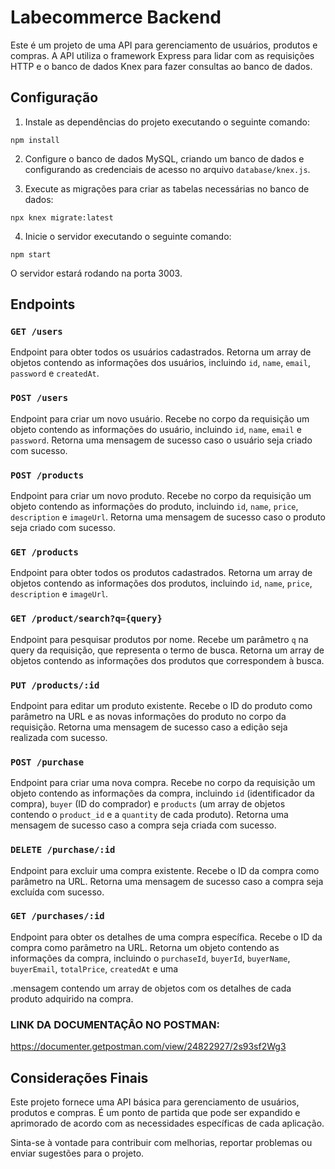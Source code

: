 # Labecommerce Backend

Este é um projeto de uma API para gerenciamento de usuários, produtos e compras. A API utiliza o framework Express para lidar com as requisições HTTP e o banco de dados Knex para fazer consultas ao banco de dados.

## Configuração

1. Instale as dependências do projeto executando o seguinte comando:

```shell
npm install
```

2. Configure o banco de dados MySQL, criando um banco de dados e configurando as credenciais de acesso no arquivo `database/knex.js`.

3. Execute as migrações para criar as tabelas necessárias no banco de dados:

```shell
npx knex migrate:latest
```

4. Inicie o servidor executando o seguinte comando:

```shell
npm start
```

O servidor estará rodando na porta 3003.

## Endpoints

### `GET /users`

Endpoint para obter todos os usuários cadastrados. Retorna um array de objetos contendo as informações dos usuários, incluindo `id`, `name`, `email`, `password` e `createdAt`.

### `POST /users`

Endpoint para criar um novo usuário. Recebe no corpo da requisição um objeto contendo as informações do usuário, incluindo `id`, `name`, `email` e `password`. Retorna uma mensagem de sucesso caso o usuário seja criado com sucesso.

### `POST /products`

Endpoint para criar um novo produto. Recebe no corpo da requisição um objeto contendo as informações do produto, incluindo `id`, `name`, `price`, `description` e `imageUrl`. Retorna uma mensagem de sucesso caso o produto seja criado com sucesso.

### `GET /products`

Endpoint para obter todos os produtos cadastrados. Retorna um array de objetos contendo as informações dos produtos, incluindo `id`, `name`, `price`, `description` e `imageUrl`.

### `GET /product/search?q={query}`

Endpoint para pesquisar produtos por nome. Recebe um parâmetro `q` na query da requisição, que representa o termo de busca. Retorna um array de objetos contendo as informações dos produtos que correspondem à busca.

### `PUT /products/:id`

Endpoint para editar um produto existente. Recebe o ID do produto como parâmetro na URL e as novas informações do produto no corpo da requisição. Retorna uma mensagem de sucesso caso a edição seja realizada com sucesso.

### `POST /purchase`

Endpoint para criar uma nova compra. Recebe no corpo da requisição um objeto contendo as informações da compra, incluindo `id` (identificador da compra), `buyer` (ID do comprador) e `products` (um array de objetos contendo o `product_id` e a `quantity` de cada produto). Retorna uma mensagem de sucesso caso a compra seja criada com sucesso.

### `DELETE /purchase/:id`

Endpoint para excluir uma compra existente. Recebe o ID da compra como parâmetro na URL. Retorna uma mensagem de sucesso caso a compra seja excluída com sucesso.

### `GET /purchases/:id`

Endpoint para obter os detalhes de uma compra específica. Recebe o ID da compra como parâmetro na URL. Retorna um objeto contendo as informações da compra, incluindo o `purchaseId`, `buyerId`, `buyerName`, `buyerEmail`, `totalPrice`, `createdAt` e uma

.mensagem contendo um array de objetos com os detalhes de cada produto adquirido na compra.

### LINK DA DOCUMENTAÇÂO NO POSTMAN:

https://documenter.getpostman.com/view/24822927/2s93sf2Wg3

## Considerações Finais

Este projeto fornece uma API básica para gerenciamento de usuários, produtos e compras. É um ponto de partida que pode ser expandido e aprimorado de acordo com as necessidades específicas de cada aplicação.

Sinta-se à vontade para contribuir com melhorias, reportar problemas ou enviar sugestões para o projeto.
